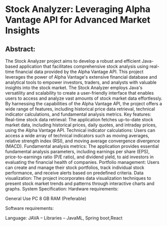 # Stock Analyzer: Leveraging Alpha Vantage API for Advanced Market Insights
## Abstract:
 The Stock Analyzer project aims to develop a robust and efficient Java-based application that facilitates comprehensive stock analysis using real-time financial data provided by the Alpha Vantage API. This project leverages the power of Alpha Vantage's extensive financial database and analytical tools to empower investors, traders, and analysts with valuable insights into the stock market.
The Stock Analyzer employs Java's versatility and scalability to create a user-friendly interface that enables users to access and analyze vast amounts of stock market data effortlessly. By harnessing the capabilities of the Alpha Vantage API, the project offers a wide range of features, including historical price data retrieval, technical indicator calculations, and fundamental analysis metrics.
Key features:
Real-time stock data retrieval: The application fetches up-to-date stock market data, including historical prices, daily quotes, and intraday prices, using the Alpha Vantage API.
Technical indicator calculations: Users can access a wide array of technical indicators such as moving averages, relative strength index (RSI), and moving average convergence divergence (MACD).
Fundamental analysis metrics: The application provides essential fundamental analysis parameters, including earnings per share (EPS), price-to-earnings ratio (P/E ratio), and dividend yield, to aid investors in evaluating the financial health of companies.
Portfolio management: Users can create and manage their stock portfolios, track individual stock performance, and receive alerts based on predefined criteria.
Data visualization: The project incorporates data visualization techniques to present stock market trends and patterns through interactive charts and graphs.
System Specification:
Hardware requirements:

General Use PC
8 GB RAM (Preferable)

Software requirements:

Language: JAVA – Libraries – JavaML,
Spring boot,React


